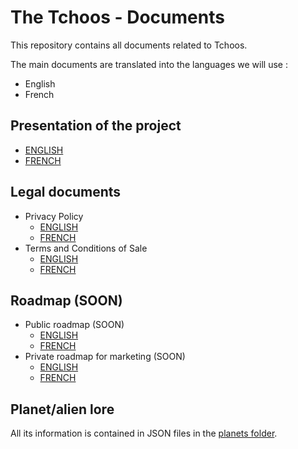 # The Tchoos - Documents

This repository contains all documents related to Tchoos.  

The main documents are translated into the languages we will use :
- English
- French

## Presentation of the project
- [ENGLISH](./presentation/Presentation-EN.md)
- [FRENCH](./presentation/Presentation-FR.md)

## Legal documents
- Privacy Policy
    - [ENGLISH](./legal/Privacy-Policy-EN.md)
    - [FRENCH](./legal/Privacy-Policy-FR.md)
- Terms and Conditions of Sale
    - [ENGLISH](./legal/Terms-Conditions-Sale-EN.md)
    - [FRENCH](./legal/Terms-Conditions-Sale-FR.md)

## Roadmap (SOON)
- Public roadmap (SOON)
    - [ENGLISH](...)
    - [FRENCH](...)
- Private roadmap for marketing (SOON)
    - [ENGLISH](...)
    - [FRENCH](...)

## Planet/alien lore
All its information is contained in JSON files in the [planets folder](./planets/).
